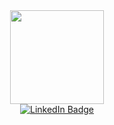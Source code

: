 <div id="header" align="center">
  <img src="https://media.giphy.com/media/JmsN48mx09XDMiEDXX/giphy.gif" width="150"/>
  <div id="badges">
  <a href="https://www.linkedin.com/in/nurpitasari/">
    <img src="https://img.shields.io/badge/LinkedIn-blue?style=for-the-badge&logo=linkedin&logoColor=white" alt="LinkedIn Badge"/>
  </a>
  </div>
<img src="https://komarev.com/ghpvc/?username=nurpitaa&style=flat-square&color=blue" alt=""/>
</div>
